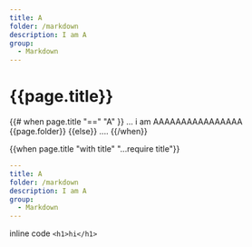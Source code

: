 ```yaml
---
title: A
folder: /markdown
description: I am A
group:
  - Markdown
---
```


<link rel="stylesheet" href="style.css" />

# {{page.title}}

{{# when page.title "==" "A" }}
... i am AAAAAAAAAAAAAAAA {{page.folder}}
{{else}}
....
{{/when}}

{{when page.title "with title" "...require title"}}

```yaml
---
title: A
folder: /markdown
description: I am A
group:
  - Markdown
---

```

inline code `<h1>hi</h1>`

<script src="index.js"></script>
